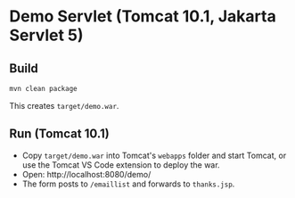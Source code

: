 # Demo Servlet (Tomcat 10.1, Jakarta Servlet 5)

## Build
```bash
mvn clean package
```

This creates `target/demo.war`.

## Run (Tomcat 10.1)
- Copy `target/demo.war` into Tomcat's `webapps` folder and start Tomcat,
  or use the Tomcat VS Code extension to deploy the war.
- Open: http://localhost:8080/demo/
- The form posts to `/emaillist` and forwards to `thanks.jsp`.
